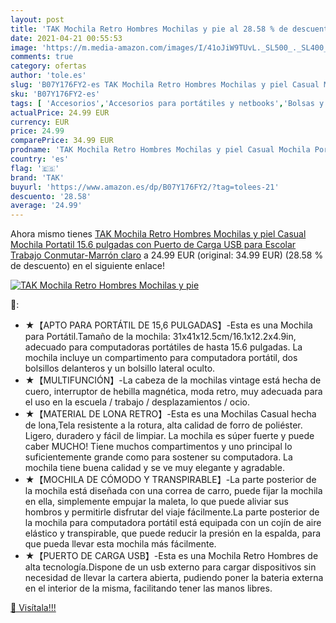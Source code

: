 ```yaml
---
layout: post
title: 'TAK Mochila Retro Hombres Mochilas y pie al 28.58 % de descuento'
date: 2021-04-21 00:55:53
image: 'https://m.media-amazon.com/images/I/41oJiW9TUvL._SL500_._SL400_.jpg'
comments: true
category: ofertas
author: 'tole.es'
slug: 'B07Y176FY2-es TAK Mochila Retro Hombres Mochilas y piel Casual Mochila...'
sku: 'B07Y176FY2-es'
tags: [ 'Accesorios','Accesorios para portátiles y netbooks','Bolsas y fundas para portátiles y netbooks','Informática','Mochilas para portátiles y netbooks','escolar','mochila','tak', ]
actualPrice: 24.99 EUR
currency: EUR
price: 24.99
comparePrice: 34.99 EUR
prodname: 'TAK Mochila Retro Hombres Mochilas y piel Casual Mochila Portatil 15.6 pulgadas con Puerto de Carga USB para Escolar Trabajo Conmutar-Marrón claro'
country: 'es'
flag: '🇪🇸'
brand: 'TAK'
buyurl: 'https://www.amazon.es/dp/B07Y176FY2/?tag=tolees-21'
descuento: '28.58'
average: '24.99'
---
```


Ahora mismo tienes [TAK Mochila Retro Hombres Mochilas y piel Casual Mochila Portatil 15.6 pulgadas con Puerto de Carga USB para Escolar Trabajo Conmutar-Marrón claro](https://www.amazon.es/dp/B07Y176FY2/?tag=tolees-21) a 24.99 EUR (original: 34.99 EUR) (28.58 %  de descuento) en el siguiente enlace!

[![TAK Mochila Retro Hombres Mochilas y pie](https://m.media-amazon.com/images/I/41oJiW9TUvL._SL500_._SL400_.jpg)](https://www.amazon.es/dp/B07Y176FY2/?tag=tolees-21)

🔎:

- ★【APTO PARA PORTÁTIL DE 15,6 PULGADAS】-Esta es una Mochila para Portátil.Tamaño de la mochila: 31x41x12.5cm/16.1x12.2x4.9in, adecuado para computadoras portátiles de hasta 15.6 pulgadas. La mochila incluye un compartimento para computadora portátil, dos bolsillos delanteros y un bolsillo lateral oculto.
- ★【MULTIFUNCIÓN】-La cabeza de la mochilas vintage está hecha de cuero, interruptor de hebilla magnética, moda retro, muy adecuada para el uso en la escuela / trabajo / desplazamientos / ocio.
- ★【MATERIAL DE LONA RETRO】-Esta es una Mochilas Casual hecha de lona,Tela resistente a la rotura, alta calidad de forro de poliéster. Ligero, duradero y fácil de limpiar. La mochila es súper fuerte y puede caber MUCHO! Tiene muchos compartimentos y uno principal lo suficientemente grande como para sostener su computadora. La mochila tiene buena calidad y se ve muy elegante y agradable.
- ★【MOCHILA DE CÓMODO Y TRANSPIRABLE】-La parte posterior de la mochila está diseñada con una correa de carro, puede fijar la mochila en ella, simplemente empujar la maleta, lo que puede aliviar sus hombros y permitirle disfrutar del viaje fácilmente.La parte posterior de la mochila para computadora portátil está equipada con un cojín de aire elástico y transpirable, que puede reducir la presión en la espalda, para que pueda llevar esta mochila más fácilmente.
- ★【PUERTO DE CARGA USB】-Esta es una Mochila Retro Hombres de alta tecnología.Dispone de un usb externo para cargar dispositivos sin necesidad de llevar la cartera abierta, pudiendo poner la bateria externa en el interior de la misma, facilitando tener las manos libres.

[🛒 Visítala!!!](https://www.amazon.es/dp/B07Y176FY2/?tag=tolees-21)

